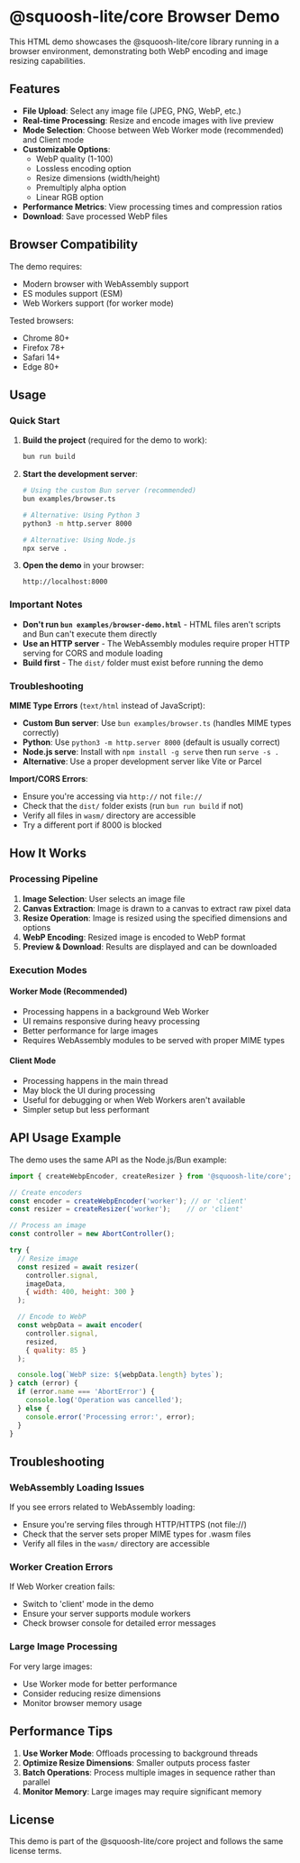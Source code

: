 # @squoosh-lite/core Browser Demo

This HTML demo showcases the @squoosh-lite/core library running in a browser environment, demonstrating both WebP encoding and image resizing capabilities.

## Features

- **File Upload**: Select any image file (JPEG, PNG, WebP, etc.)
- **Real-time Processing**: Resize and encode images with live preview
- **Mode Selection**: Choose between Web Worker mode (recommended) and Client mode
- **Customizable Options**:
  - WebP quality (1-100)
  - Lossless encoding option
  - Resize dimensions (width/height)
  - Premultiply alpha option
  - Linear RGB option
- **Performance Metrics**: View processing times and compression ratios
- **Download**: Save processed WebP files

## Browser Compatibility

The demo requires:
- Modern browser with WebAssembly support
- ES modules support (ESM)
- Web Workers support (for worker mode)

Tested browsers:
- Chrome 80+
- Firefox 78+
- Safari 14+
- Edge 80+

## Usage

### Quick Start

1. **Build the project** (required for the demo to work):
   ```bash
   bun run build
   ```

2. **Start the development server**:
   ```bash
   # Using the custom Bun server (recommended)
   bun examples/browser.ts

   # Alternative: Using Python 3
   python3 -m http.server 8000

   # Alternative: Using Node.js
   npx serve .
   ```

3. **Open the demo** in your browser:
   ```
   http://localhost:8000
   ```

### Important Notes

- **Don't run `bun examples/browser-demo.html`** - HTML files aren't scripts and Bun can't execute them directly
- **Use an HTTP server** - The WebAssembly modules require proper HTTP serving for CORS and module loading
- **Build first** - The `dist/` folder must exist before running the demo

### Troubleshooting

**MIME Type Errors** (`text/html` instead of JavaScript):
- **Custom Bun server**: Use `bun examples/browser.ts` (handles MIME types correctly)
- **Python**: Use `python3 -m http.server 8000` (default is usually correct)
- **Node.js serve**: Install with `npm install -g serve` then run `serve -s .`
- **Alternative**: Use a proper development server like Vite or Parcel

**Import/CORS Errors**:
- Ensure you're accessing via `http://` not `file://`
- Check that the `dist/` folder exists (run `bun run build` if not)
- Verify all files in `wasm/` directory are accessible
- Try a different port if 8000 is blocked

## How It Works

### Processing Pipeline

1. **Image Selection**: User selects an image file
2. **Canvas Extraction**: Image is drawn to a canvas to extract raw pixel data
3. **Resize Operation**: Image is resized using the specified dimensions and options
4. **WebP Encoding**: Resized image is encoded to WebP format
5. **Preview & Download**: Results are displayed and can be downloaded

### Execution Modes

#### Worker Mode (Recommended)
- Processing happens in a background Web Worker
- UI remains responsive during heavy processing
- Better performance for large images
- Requires WebAssembly modules to be served with proper MIME types

#### Client Mode
- Processing happens in the main thread
- May block the UI during processing
- Useful for debugging or when Web Workers aren't available
- Simpler setup but less performant

## API Usage Example

The demo uses the same API as the Node.js/Bun example:

```javascript
import { createWebpEncoder, createResizer } from '@squoosh-lite/core';

// Create encoders
const encoder = createWebpEncoder('worker'); // or 'client'
const resizer = createResizer('worker');    // or 'client'

// Process an image
const controller = new AbortController();

try {
  // Resize image
  const resized = await resizer(
    controller.signal,
    imageData,
    { width: 400, height: 300 }
  );

  // Encode to WebP
  const webpData = await encoder(
    controller.signal,
    resized,
    { quality: 85 }
  );

  console.log(`WebP size: ${webpData.length} bytes`);
} catch (error) {
  if (error.name === 'AbortError') {
    console.log('Operation was cancelled');
  } else {
    console.error('Processing error:', error);
  }
}
```

## Troubleshooting

### WebAssembly Loading Issues

If you see errors related to WebAssembly loading:
- Ensure you're serving files through HTTP/HTTPS (not file://)
- Check that the server sets proper MIME types for .wasm files
- Verify all files in the `wasm/` directory are accessible

### Worker Creation Errors

If Web Worker creation fails:
- Switch to 'client' mode in the demo
- Ensure your server supports module workers
- Check browser console for detailed error messages

### Large Image Processing

For very large images:
- Use Worker mode for better performance
- Consider reducing resize dimensions
- Monitor browser memory usage

## Performance Tips

1. **Use Worker Mode**: Offloads processing to background threads
2. **Optimize Resize Dimensions**: Smaller outputs process faster
3. **Batch Operations**: Process multiple images in sequence rather than parallel
4. **Monitor Memory**: Large images may require significant memory

## License

This demo is part of the @squoosh-lite/core project and follows the same license terms.
